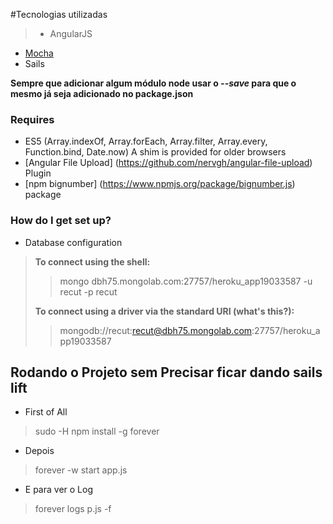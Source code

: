 #Tecnologias utilizadas

> * AngularJS
  * [Mocha](http://visionmedia.github.io/mocha/)
  * Sails
  
**Sempre que adicionar algum módulo node usar o *--save* para que o mesmo já seja adicionado no package.json**

### Requires
- ES5 (Array.indexOf, Array.forEach, Array.filter, Array.every, Function.bind, Date.now) A shim is provided for older browsers
- [Angular File Upload] (https://github.com/nervgh/angular-file-upload) Plugin
- [npm bignumber] (https://www.npmjs.org/package/bignumber.js) package

### How do I get set up? ###
* Database configuration
> **To connect using the shell:**
>> mongo dbh75.mongolab.com:27757/heroku_app19033587 -u recut -p recut
>
> **To connect using a driver via the standard URI (what's this?):**
>>  mongodb://recut:recut@dbh75.mongolab.com:27757/heroku_app19033587

## Rodando o Projeto sem Precisar ficar dando sails lift ###
* First of All
> sudo -H npm install -g forever

* Depois
> forever -w start app.js

* E para ver o Log
> forever logs p.js -f